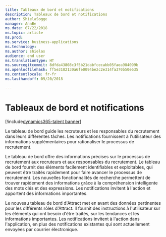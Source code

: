 ```yaml
---
title: Tableaux de bord et notifications
description: Tableaux de bord et notifications
author: ShielaSogge
manager: AnnBe
ms.date: 07/22/2018
ms.topic: article
ms.prod: 
ms.service: business-applications
ms.technology: 
ms.author: shielas
audience: end user
ms.translationtype: HT
ms.sourcegitcommit: 8dfda43808c3f5b21dabfcecabb05faea984099b
ms.openlocfilehash: ff5e3182130a6fe0094be2c2e314fa370b50e635
ms.contentlocale: fr-fr
ms.lasthandoff: 09/20/2018

---
```


# <a name="dashboards-and-notifications"></a>Tableaux de bord et notifications

[!include[dynamics365-talent banner](../../includes/dynamics365-talent.md)]

Le tableau de bord guide les recruteurs et les responsables du recrutement dans leurs différentes tâches. Les notifications fournissent à l'utilisateur des informations supplémentaires pour rationaliser le processus de recrutement.

Le tableau de bord offre des informations précises sur le processus de recrutement aux recruteurs et aux responsables du recrutement. Le tableau de bord fournit des éléments facilement identifiables et exploitables, qui peuvent être traités rapidement pour faire avancer le processus de recrutement. Les nouvelles fonctionnalités de recherche permettent de trouver rapidement des informations grâce à la compréhension intelligente des mots clés et des expressions.
Les notifications invitent à l'action et apportent des informations importantes.

Le nouveau tableau de bord d'Attract met en avant des données pertinentes pour les différents rôles d'Attract. Il fournit des instructions à l'utilisateur sur les éléments qui ont besoin d'être traités, sur les tendances et les informations importantes. Les notifications invitent à l'action dans l'application, en plus des notifications existantes qui sont actuellement envoyées par courrier électronique.

<!--
## Who uses this feature
This feature is mainly used by recruiters and hiring managers within an
organization.
## Availability
Cloud
## Regional availability
Global
-->

